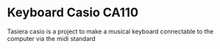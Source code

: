 # Keyboard Casio CA110

Tasiera casio is a project to make a musical keyboard connectable to the computer via the midi standard
